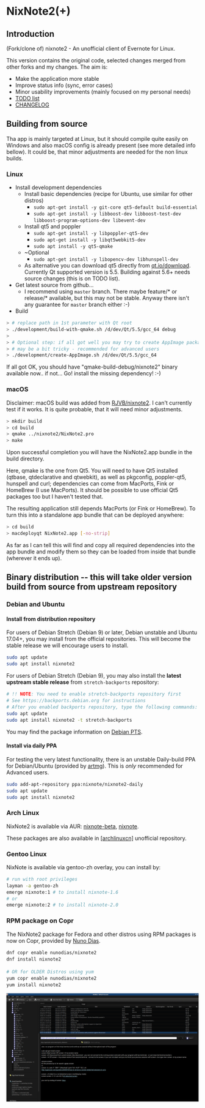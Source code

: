 # NixNote2(+)
## Introduction

(Fork/clone of) nixnote2 - An unofficial client of Evernote for Linux.

This version contains the original code, selected changes merged from other forks and my changes. 
The aim is:
* Make the application more stable
* Improve status info (sync, error cases)
* Minor usability improvements (mainly focused on my personal needs)
* [TODO list](docs/TODO.md)
* [CHANGELOG](docs/CHANGELOG.md)


## Building from source

Tha app is mainly targeted at Linux, but it should compile quite easily on Windows and 
also macOS config is already present (see more detailed info bellow). It could be,
that minor adjustments are needed for the non linux builds.

### Linux

* Install development dependencies
  * Install basic dependencies (recipe for Ubuntu, use similar for other distros)
    * ```sudo apt-get install -y git-core qt5-default build-essential```
    * ```sudo apt-get install -y libboost-dev libboost-test-dev libboost-program-options-dev libevent-dev``` 
  * Install qt5 and poppler
    * ```sudo apt-get install -y libpoppler-qt5-dev```
    * ```sudo apt-get install -y libqt5webkit5-dev```
    * ```sudo apt install -y qt5-qmake```
  * ~Optional
    * ```sudo apt-get install -y libopencv-dev libhunspell-dev``` 
  * As alternative you can download qt5 directly from [qt.io/download](https://www.qt.io/download). 
    Currently Qt supported version is 5.5. Building against 5.6+ needs source changes 
    (this is on TODO list).
* Get latest source from github... 
  * I recommend using `master` branch. There maybe feature/* or release/* available, but this may 
    not be stable. Anyway there isn't any guarantee for `master` branch either :-)
* Build

```bash
> # replace path in 1st parameter with Qt root 
> ./development/build-with-qmake.sh /d/dev/Qt/5.5/gcc_64 debug
>
> # Optional step: if all got well you may try to create AppImage package
> # may be a bit tricky - recommended for advanced users 
> ./development/create-AppImage.sh /d/dev/Qt/5.5/gcc_64
```
If all got OK, you should have "qmake-build-debug/nixnote2" binary available now.. if not... 
Go! install the missing dependency! :-)

### macOS

Disclaimer: macOS build was added from [RJVB/nixnote2](https://github.com/RJVB/nixnote2). 
I can't currently test if it works. It is quite probable, that it will need minor adjustments.

```bash
> mkdir build
> cd build
> qmake ../nixnote2/NixNote2.pro
> make
```

Upon successful completion you will have the NixNote2.app bundle in the build directory.

Here, qmake is the one from Qt5. You will need to have Qt5 installed (qtbase, qtdeclarative and qtwebkit),
as well as pkgconfig, poppler-qt5, hunspell and curl; dependencies can come from MacPorts, Fink or HomeBrew (I use MacPorts).
It should be possible to use official Qt5 packages too but I haven't tested that.

The resulting application still depends MacPorts (or Fink or HomeBrew). To turn this into a standalone app bundle that can be
deployed anywhere:

```bash
> cd build
> macdeployqt NixNote2.app [-no-strip]
```

As far as I can tell this will find and copy all required dependencies into the app bundle and modify them so they
can be loaded from inside that bundle (wherever it ends up).

## Binary distribution -- **this will take older version build from source from upstream repository**

### Debian and Ubuntu

#### Install from distribution repository

For users of Debian Stretch (Debian 9) or later, Debian unstable and Ubuntu 17.04+, you may install
from the official repositories. This will become the stable release we will encourage users to install.

```bash
sudo apt update
sudo apt install nixnote2
```

For users of Debian Stretch (Debian 9), you may also install the
**latest upstream stable release** from `stretch-backports` repository:

```bash
# !! NOTE: You need to enable stretch-backports repository first
# See https://backports.debian.org for instructions
# After you enabled backports repository, type the following commands:
sudo apt update
sudo apt install nixnote2 -t stretch-backports
```

You may find the package information on [Debian PTS](https://tracker.debian.org/pkg/nixnote2).

#### Install via daily PPA

For testing the very latest functionality, there is an unstable Daily-build PPA for Debian/Ubuntu (provided by [artmg](https://github.com/artmg/nixnote2-packaging/wiki)). This is _only_ recommended for Advanced users.

```bash
sudo add-apt-repository ppa:nixnote/nixnote2-daily
sudo apt update
sudo apt install nixnote2
```

### Arch Linux

NixNote2 is available via AUR: [nixnote-beta](https://aur.archlinux.org/packages/nixnote-beta/),
[nixnote](https://aur.archlinux.org/packages/nixnote/).

These packages are also available in [[archlinuxcn]](https://www.archlinuxcn.org/archlinux-cn-repo-and-mirror/)
unofficial repository.

### Gentoo Linux

NixNote is available via gentoo-zh overlay, you can install by:

```bash
# run with root privileges
layman -a gentoo-zh
emerge nixnote:1 # to install nixnote-1.6
# or
emerge nixnote:2 # to install nixnote-2.0
```

### RPM package on Copr

The NixNote2 package for Fedora and other distros using RPM packages is now on Copr, provided by [Nuno Dias](http://copr-dist-git.fedorainfracloud.org/cgit/nunodias/nixnote2/).

```bash
dnf copr enable nunodias/nixnote2
dnf install nixnote2

# OR for OLDER Distros using yum
yum copr enable nunodias/nixnote2
yum install nixnote2
```

![Nixnote](screenshot.png)
